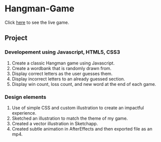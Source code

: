 <h1>Hangman-Game</h1>

Click [here](https://jasonaron.github.io/Hangman-Game/) to see the live game.

<h2>Project</h2>

<h3>Developement using Javascript, HTML5, CSS3</h3>

1. Create a classic Hangman game using Javascript.
1. Create a wordbank that is randomly drawn from.
1. Display correct letters as the user guesses them.
1. Display incorrect letters to an already guessed section.
1. Display win count, loss count, and new word at the end of each game.

<h3>Design elements</h3>

1. Use of simple CSS and custom illustration to create an impactful experience. 
1. Sketched an illustration to match the theme of my game. 
1. Created a vector illustration in Sketchapp.
1. Created subtle animation in AfterEffects and then exported file as an mp4.

